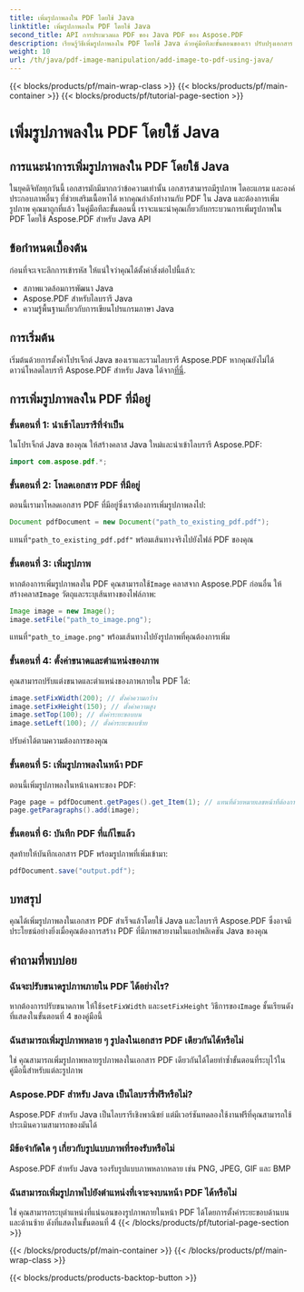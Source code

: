 ```yaml
---
title: เพิ่มรูปภาพลงใน PDF โดยใช้ Java
linktitle: เพิ่มรูปภาพลงใน PDF โดยใช้ Java
second_title: API การประมวลผล PDF ของ Java PDF ของ Aspose.PDF
description: เรียนรู้วิธีเพิ่มรูปภาพลงใน PDF โดยใช้ Java ด้วยคู่มือทีละขั้นตอนของเรา ปรับปรุงเอกสาร PDF ของคุณด้วยภาพประกอบได้อย่างง่ายดาย
weight: 10
url: /th/java/pdf-image-manipulation/add-image-to-pdf-using-java/
---
```


{{< blocks/products/pf/main-wrap-class >}}
{{< blocks/products/pf/main-container >}}
{{< blocks/products/pf/tutorial-page-section >}}

# เพิ่มรูปภาพลงใน PDF โดยใช้ Java


## การแนะนำการเพิ่มรูปภาพลงใน PDF โดยใช้ Java

ในยุคดิจิทัลทุกวันนี้ เอกสารมักมีมากกว่าข้อความเท่านั้น เอกสารสามารถมีรูปภาพ ไดอะแกรม และองค์ประกอบภาพอื่นๆ ที่ช่วยเสริมเนื้อหาได้ หากคุณกำลังทำงานกับ PDF ใน Java และต้องการเพิ่มรูปภาพ คุณมาถูกที่แล้ว ในคู่มือทีละขั้นตอนนี้ เราจะแนะนำคุณเกี่ยวกับกระบวนการเพิ่มรูปภาพใน PDF โดยใช้ Aspose.PDF สำหรับ Java API

## ข้อกำหนดเบื้องต้น

ก่อนที่จะเจาะลึกการเข้ารหัส ให้แน่ใจว่าคุณได้ตั้งค่าสิ่งต่อไปนี้แล้ว:

- สภาพแวดล้อมการพัฒนา Java
- Aspose.PDF สำหรับไลบรารี Java
- ความรู้พื้นฐานเกี่ยวกับการเขียนโปรแกรมภาษา Java

## การเริ่มต้น

เริ่มต้นด้วยการตั้งค่าโปรเจ็กต์ Java ของเราและรวมไลบรารี Aspose.PDF หากคุณยังไม่ได้ดาวน์โหลดไลบรารี Aspose.PDF สำหรับ Java ได้จาก[ที่นี่](https://releases.aspose.com/pdf/java/).

## การเพิ่มรูปภาพลงใน PDF ที่มีอยู่

### ขั้นตอนที่ 1: นำเข้าไลบรารีที่จำเป็น

ในโปรเจ็กต์ Java ของคุณ ให้สร้างคลาส Java ใหม่และนำเข้าไลบรารี Aspose.PDF:

```java
import com.aspose.pdf.*;
```

### ขั้นตอนที่ 2: โหลดเอกสาร PDF ที่มีอยู่

ตอนนี้เรามาโหลดเอกสาร PDF ที่มีอยู่ซึ่งเราต้องการเพิ่มรูปภาพลงไป:

```java
Document pdfDocument = new Document("path_to_existing_pdf.pdf");
```

 แทนที่`"path_to_existing_pdf.pdf"` พร้อมเส้นทางจริงไปยังไฟล์ PDF ของคุณ

### ขั้นตอนที่ 3: เพิ่มรูปภาพ

 หากต้องการเพิ่มรูปภาพลงใน PDF คุณสามารถใช้`Image` คลาสจาก Aspose.PDF ก่อนอื่น ให้สร้างคลาส`Image` วัตถุและระบุเส้นทางของไฟล์ภาพ:

```java
Image image = new Image();
image.setFile("path_to_image.png");
```

 แทนที่`"path_to_image.png"` พร้อมเส้นทางไปยังรูปภาพที่คุณต้องการเพิ่ม

### ขั้นตอนที่ 4: ตั้งค่าขนาดและตำแหน่งของภาพ

คุณสามารถปรับแต่งขนาดและตำแหน่งของภาพภายใน PDF ได้:

```java
image.setFixWidth(200); // ตั้งค่าความกว้าง
image.setFixHeight(150); // ตั้งค่าความสูง
image.setTop(100); // ตั้งค่าระยะขอบบน
image.setLeft(100); // ตั้งค่าระยะขอบซ้าย
```

ปรับค่าได้ตามความต้องการของคุณ

### ขั้นตอนที่ 5: เพิ่มรูปภาพลงในหน้า PDF

ตอนนี้เพิ่มรูปภาพลงในหน้าเฉพาะของ PDF:

```java
Page page = pdfDocument.getPages().get_Item(1); // แทนที่ด้วยหมายเลขหน้าที่ต้องการ
page.getParagraphs().add(image);
```

### ขั้นตอนที่ 6: บันทึก PDF ที่แก้ไขแล้ว

สุดท้ายให้บันทึกเอกสาร PDF พร้อมรูปภาพที่เพิ่มเข้ามา:

```java
pdfDocument.save("output.pdf");
```

## บทสรุป

คุณได้เพิ่มรูปภาพลงในเอกสาร PDF สำเร็จแล้วโดยใช้ Java และไลบรารี Aspose.PDF ซึ่งอาจมีประโยชน์อย่างยิ่งเมื่อคุณต้องการสร้าง PDF ที่มีภาพสวยงามในแอปพลิเคชัน Java ของคุณ

## คำถามที่พบบ่อย

### ฉันจะปรับขนาดรูปภาพภายใน PDF ได้อย่างไร?

 หากต้องการปรับขนาดภาพ ให้ใช้`setFixWidth` และ`setFixHeight` วิธีการของ`Image` ชั้นเรียนดังที่แสดงในขั้นตอนที่ 4 ของคู่มือนี้

### ฉันสามารถเพิ่มรูปภาพหลาย ๆ รูปลงในเอกสาร PDF เดียวกันได้หรือไม่

ใช่ คุณสามารถเพิ่มรูปภาพหลายรูปภาพลงในเอกสาร PDF เดียวกันได้โดยทำซ้ำขั้นตอนที่ระบุไว้ในคู่มือนี้สำหรับแต่ละรูปภาพ

### Aspose.PDF สำหรับ Java เป็นไลบรารี่ฟรีหรือไม่?

Aspose.PDF สำหรับ Java เป็นไลบรารีเชิงพาณิชย์ แต่มีเวอร์ชันทดลองใช้งานฟรีที่คุณสามารถใช้ประเมินความสามารถของมันได้

### มีข้อจำกัดใด ๆ เกี่ยวกับรูปแบบภาพที่รองรับหรือไม่

Aspose.PDF สำหรับ Java รองรับรูปแบบภาพหลากหลาย เช่น PNG, JPEG, GIF และ BMP

### ฉันสามารถเพิ่มรูปภาพไปยังตำแหน่งที่เจาะจงบนหน้า PDF ได้หรือไม่

ใช่ คุณสามารถระบุตำแหน่งที่แน่นอนของรูปภาพภายในหน้า PDF ได้โดยการตั้งค่าระยะขอบด้านบนและด้านซ้าย ดังที่แสดงในขั้นตอนที่ 4
{{< /blocks/products/pf/tutorial-page-section >}}

{{< /blocks/products/pf/main-container >}}
{{< /blocks/products/pf/main-wrap-class >}}

{{< blocks/products/products-backtop-button >}}
